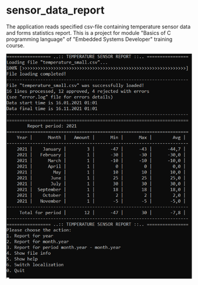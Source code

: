 # sensor_data_report
The application reads specified csv-file containing temperature sensor data and forms statistics report.
This is a project for module "Basics of C programming language" of "Embedded Systems Developer" training course.

![Screenshot](images/screenshot.png)
